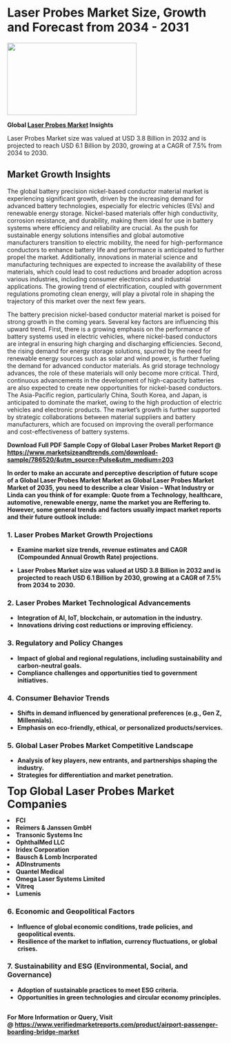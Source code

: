 <H1>Laser Probes Market Size, Growth and Forecast from 2034 - 2031</H1><img class="aligncenter size-medium wp-image-584254" src="https://thirdeyenews.in/wp-content/uploads/2034/09/Global-Market-Research-300x168.jpeg" alt="" width="300" height="168" /><p><strong>Global&nbsp;<a href="https://www.marketsizeandtrends.com/download-sample/786520/&amp;utm_source=Pulse&amp;utm_medium=203">Laser Probes Market</a> Insights</strong></p><p>Laser Probes Market size was valued at USD 3.8 Billion in 2032 and is projected to reach USD 6.1 Billion by 2030, growing at a CAGR of 7.5% from 2034 to 2030.</p><p><h2>Market Growth Insights</h2> <p>The global battery precision nickel-based conductor material market is experiencing significant growth, driven by the increasing demand for advanced battery technologies, especially for electric vehicles (EVs) and renewable energy storage. Nickel-based materials offer high conductivity, corrosion resistance, and durability, making them ideal for use in battery systems where efficiency and reliability are crucial. As the push for sustainable energy solutions intensifies and global automotive manufacturers transition to electric mobility, the need for high-performance conductors to enhance battery life and performance is anticipated to further propel the market. Additionally, innovations in material science and manufacturing techniques are expected to increase the availability of these materials, which could lead to cost reductions and broader adoption across various industries, including consumer electronics and industrial applications. The growing trend of electrification, coupled with government regulations promoting clean energy, will play a pivotal role in shaping the trajectory of this market over the next few years.</p> <p><strong></strong></p> <p>The battery precision nickel-based conductor material market is poised for strong growth in the coming years. Several key factors are influencing this upward trend. First, there is a growing emphasis on the performance of battery systems used in electric vehicles, where nickel-based conductors are integral in ensuring high charging and discharging efficiencies. Second, the rising demand for energy storage solutions, spurred by the need for renewable energy sources such as solar and wind power, is further fueling the demand for advanced conductor materials. As grid storage technology advances, the role of these materials will only become more critical. Third, continuous advancements in the development of high-capacity batteries are also expected to create new opportunities for nickel-based conductors. The Asia-Pacific region, particularly China, South Korea, and Japan, is anticipated to dominate the market, owing to the high production of electric vehicles and electronic products. The market’s growth is further supported by strategic collaborations between material suppliers and battery manufacturers, which are focused on improving the overall performance and cost-effectiveness of battery systems.</p> <p><strong></p><p><span class=""><strong>Download Full PDF Sample Copy of Global Laser Probes Market Report</strong> @ <a href="https://www.marketsizeandtrends.com/download-sample/786520/&amp;utm_source=Pulse&amp;utm_medium=203" target="_blank">https://www.marketsizeandtrends.com/download-sample/786520/&amp;utm_source=Pulse&amp;utm_medium=203</a></span></p><p>In order to make an accurate and perceptive description of future scope of a Global&nbsp;Laser Probes Market Market as Global&nbsp;Laser Probes Market Market of 2035, you need to describe a clear Vision &ndash; What Industry or Linda can you think of for example: Quote from a Technology, healthcare, automotive, renewable energy, name the market you are Reffering to. However, some general trends and factors usually impact market reports and their future outlook include:</p><h3>1.&nbsp;<strong>Laser Probes Market Growth Projections</strong></h3><ul><li>Examine market size trends, revenue estimates and CAGR (Compounded Annual Growth Rate) projections.</li><li><p>Laser Probes Market size was valued at USD 3.8 Billion in 2032 and is projected to reach USD 6.1 Billion by 2030, growing at a CAGR of 7.5% from 2034 to 2030.</p></li></ul><h3>2.&nbsp;<strong>Laser Probes Market Technological Advancements</strong></h3><ul><li>Integration of AI, IoT, blockchain, or automation in the industry.</li><li>Innovations driving cost reductions or improving efficiency.</li></ul><h3>3.&nbsp;<strong>Regulatory and Policy Changes</strong></h3><ul><li>Impact of global and regional regulations, including sustainability and carbon-neutral goals.</li><li>Compliance challenges and opportunities tied to government initiatives.</li></ul><h3>4.&nbsp;<strong>Consumer Behavior Trends</strong></h3><ul><li>Shifts in demand influenced by generational preferences (e.g., Gen Z, Millennials).</li><li>Emphasis on eco-friendly, ethical, or personalized products/services.</li></ul><h3>5.&nbsp;<strong>Global Laser Probes Market Competitive Landscape</strong></h3><ul><li>Analysis of key players, new entrants, and partnerships shaping the industry.</li><li>Strategies for differentiation and market penetration.</li></ul><p data-pm-slice="1 1 []"><span style="color: inherit; font-family: inherit; font-size: 25px;">Top Global Laser Probes Market Companies</span></p><div class="" data-test-id=""><p><li>FCI</li><li> Reimers & Janssen GmbH</li><li> Transonic Systems Inc</li><li> OphthalMed LLC</li><li> Iridex Corporation</li><li> Bausch & Lomb Incrporated</li><li> ADInstruments</li><li> Quantel Medical</li><li> Omega Laser Systems Limited</li><li> Vitreq</li><li> Lumenis</li></p></div><h3>6.&nbsp;<strong>Economic and Geopolitical Factors</strong></h3><ul><li>Influence of global economic conditions, trade policies, and geopolitical events.</li><li>Resilience of the market to inflation, currency fluctuations, or global crises.</li></ul><h3>7.&nbsp;<strong>Sustainability and ESG (Environmental, Social, and Governance)</strong></h3><ul><li>Adoption of sustainable practices to meet ESG criteria.</li><li>Opportunities in green technologies and circular economy principles.</li></ul><h2><strong style="font-size: 14px;">For More Information or Query, Visit @&nbsp;</strong><a style="background-color: #ffffff; font-size: 14px;" href="https://www.marketsizeandtrends.com/report/laser-probes-market/" target="_blank">https://www.verifiedmarketreports.com/product/airport-passenger-boarding-bridge-market</a></h2>
